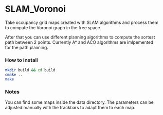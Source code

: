 # SLAM_Voronoi

Take occupancy grid maps created with SLAM algorithms and process them to compute the Voronoi graph in the free space.

After that you can use different planning algorithms to compute the sortest path between 2 points.
Currently A* and ACO algorithms are imlpemented for the path planning.

### How to install

```bash
mkdir build && cd build
cmake ..
make
```

### Notes
You can find some maps inside the data directory. The parameters can be adjusted manually with the trackbars to adapt them to each map.

